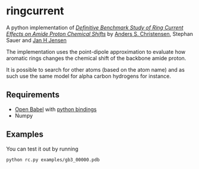 # ringcurrent
A python implementation of [*Definitive Benchmark Study of Ring Current Effects on Amide Proton Chemical Shifts*](http://dx.doi.org/10.1021/ct2002607) by [Anders S. Christensen](https://github.com/andersx), Stephan Sauer and [Jan H Jensen](https://github.com/jhjensen2)

The implementation uses the point-dipole approximation to evaluate how aromatic rings changes the chemical shift of the backbone amide proton.

It is possible to search for other atoms (based on the atom name) and as such use the same model for alpha carbon hydrogens for instance.

## Requirements
  * [Open Babel](http://openbabel.org) with [python bindings](http://openbabel.org/docs/current/UseTheLibrary/PythonInstall.html)
  * Numpy

## Examples
You can test it out by running

    python rc.py examples/gb3_00000.pdb
